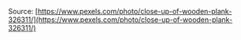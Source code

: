 Source: [https://www.pexels.com/photo/close-up-of-wooden-plank-326311/](https://www.pexels.com/photo/close-up-of-wooden-plank-326311/)